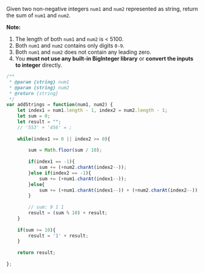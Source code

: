 Given two non-negative integers `num1` and `num2` represented as string, return the sum of `num1` and `num2`.

**Note:**

1. The length of both `num1` and `num2` is < 5100.
2. Both `num1` and `num2` contains only digits `0-9`.
3. Both `num1` and `num2` does not contain any leading zero.
4. You **must not use any built-in BigInteger library** or **convert the inputs to integer** directly.



```javascript
/**
 * @param {string} num1
 * @param {string} num2
 * @return {string}
 */
var addStrings = function(num1, num2) {
    let index1 = num1.length - 1, index2 = num2.length - 1;
    let sum = 0;
    let result = "";
    // '553' + '456' = ;
    
    while(index1 >= 0 || index2 >= 0){
        
        sum = Math.floor(sum / 10);        
        
        if(index1 == -1){
            sum += (+num2.charAt(index2--));
        }else if(index2 == -1){
            sum += (+num1.charAt(index1--));
        }else{
            sum += (+num1.charAt(index1--)) + (+num2.charAt(index2--));
        }
         
        // sum: 9 1 1
        result = (sum % 10) + result;
    }
    
    if(sum >= 10){
        result = '1' + result;
    }
    
    return result;
    
};
```

